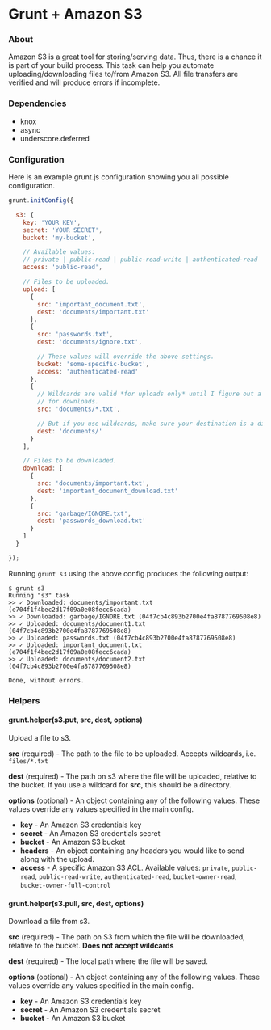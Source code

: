 # Grunt + Amazon S3

### About

Amazon S3 is a great tool for storing/serving data. Thus, there is a chance it is part of your build process. This task can help you automate uploading/downloading files to/from Amazon S3. All file transfers are verified and will produce errors if incomplete.

### Dependencies

* knox
* async
* underscore.deferred

### Configuration

Here is an example grunt.js configuration showing you all possible configuration.

```javascript
grunt.initConfig({

  s3: {
    key: 'YOUR KEY',
    secret: 'YOUR SECRET',
    bucket: 'my-bucket',

    // Available values:
    // private | public-read | public-read-write | authenticated-read | bucket-owner-read | bucket-owner-full-control
    access: 'public-read',

    // Files to be uploaded.
    upload: [
      {
        src: 'important_document.txt',
        dest: 'documents/important.txt'
      },
      {
        src: 'passwords.txt',
        dest: 'documents/ignore.txt',

        // These values will override the above settings.
        bucket: 'some-specific-bucket',
        access: 'authenticated-read'
      },
      {
        // Wildcards are valid *for uploads only* until I figure out a good implementation
        // for downloads.
        src: 'documents/*.txt',

        // But if you use wildcards, make sure your destination is a directory.
        dest: 'documents/'
      }
    ],

    // Files to be downloaded.
    download: [
      {
        src: 'documents/important.txt',
        dest: 'important_document_download.txt'
      },
      {
        src: 'garbage/IGNORE.txt',
        dest: 'passwords_download.txt'
      }
    ]
  }

});
```

Running `grunt s3` using the above config produces the following output:

    $ grunt s3
    Running "s3" task
    >> ✓ Downloaded: documents/important.txt (e704f1f4bec2d17f09a0e08fecc6cada)
    >> ✓ Downloaded: garbage/IGNORE.txt (04f7cb4c893b2700e4fa8787769508e8)
    >> ✓ Uploaded: documents/document1.txt (04f7cb4c893b2700e4fa8787769508e8)
    >> ✓ Uploaded: passwords.txt (04f7cb4c893b2700e4fa8787769508e8)
    >> ✓ Uploaded: important_document.txt (e704f1f4bec2d17f09a0e08fecc6cada)
    >> ✓ Uploaded: documents/document2.txt (04f7cb4c893b2700e4fa8787769508e8)

    Done, without errors.

### Helpers

#### grunt.helper(s3.put, src, dest, options)

Upload a file to s3.

**src** (required) - The path to the file to be uploaded. Accepts wildcards, i.e. `files/*.txt`

**dest** (required) - The path on s3 where the file will be uploaded, relative to the bucket. If you use a
wildcard for **src**, this should be a directory.

**options** (optional) - An object containing any of the following values. These values override
any values specified in the main config.

* **key** - An Amazon S3 credentials key
* **secret** - An Amazon S3 credentials secret
* **bucket** - An Amazon S3 bucket
* **headers** - An object containing any headers you would like to send along with the upload.
* **access** - A specific Amazon S3 ACL. Available values: `private`, `public-read`, `public-read-write`,
`authenticated-read`, `bucket-owner-read`, `bucket-owner-full-control`

#### grunt.helper(s3.pull, src, dest, options)

Download a file from s3.

**src** (required) - The path on S3 from which the file will be downloaded, relative to the bucket. **Does not accept wildcards**

**dest** (required) - The local path where the file will be saved.

**options** (optional) - An object containing any of the following values. These values override
any values specified in the main config.

* **key** - An Amazon S3 credentials key
* **secret** - An Amazon S3 credentials secret
* **bucket** - An Amazon S3 bucket
